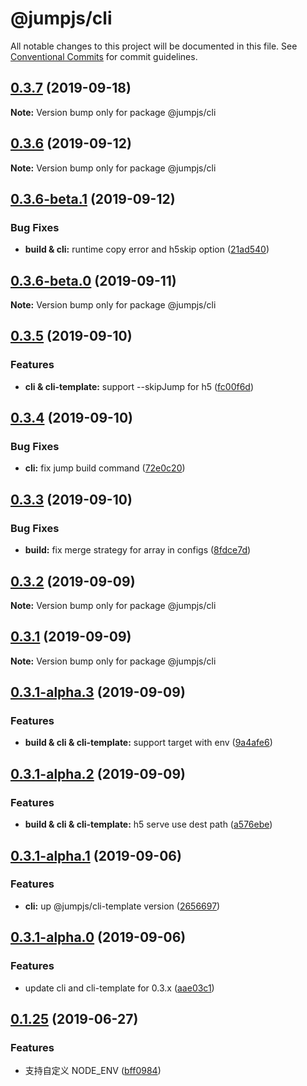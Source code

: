 # @jumpjs/cli

All notable changes to this project will be documented in this file.
See [Conventional Commits](https://conventionalcommits.org) for commit guidelines.


## [0.3.7](https://github.com/max-team/Jump/compare/@jumpjs/cli@0.3.6...@jumpjs/cli@0.3.7) (2019-09-18)

**Note:** Version bump only for package @jumpjs/cli





## [0.3.6](https://github.com/max-team/Jump/compare/@jumpjs/cli@0.3.6-beta.1...@jumpjs/cli@0.3.6) (2019-09-12)

**Note:** Version bump only for package @jumpjs/cli




## [0.3.6-beta.1](https://github.com/max-team/Jump/compare/@jumpjs/cli@0.3.6-beta.0...@jumpjs/cli@0.3.6-beta.1) (2019-09-12)


### Bug Fixes

* **build & cli:** runtime copy error and h5skip option ([21ad540](https://github.com/max-team/Jump/commit/21ad540))





## [0.3.6-beta.0](https://github.com/max-team/Jump/compare/@jumpjs/cli@0.3.5...@jumpjs/cli@0.3.6-beta.0) (2019-09-11)

**Note:** Version bump only for package @jumpjs/cli





## [0.3.5](https://github.com/max-team/Jump/compare/@jumpjs/cli@0.3.4...@jumpjs/cli@0.3.5) (2019-09-10)


### Features

* **cli & cli-template:** support --skipJump for h5 ([fc00f6d](https://github.com/max-team/Jump/commit/fc00f6d))





## [0.3.4](https://github.com/max-team/Jump/compare/@jumpjs/cli@0.3.3...@jumpjs/cli@0.3.4) (2019-09-10)


### Bug Fixes

* **cli:** fix jump build command ([72e0c20](https://github.com/max-team/Jump/commit/72e0c20))



## [0.3.3](https://github.com/max-team/Jump/compare/@jumpjs/cli@0.3.2...@jumpjs/cli@0.3.3) (2019-09-10)


### Bug Fixes

* **build:** fix merge strategy for array in configs ([8fdce7d](https://github.com/max-team/Jump/commit/8fdce7d))




## [0.3.2](https://github.com/max-team/Jump/compare/@jumpjs/cli@0.3.1...@jumpjs/cli@0.3.2) (2019-09-09)

**Note:** Version bump only for package @jumpjs/cli





## [0.3.1](https://github.com/max-team/Jump/compare/@jumpjs/cli@0.3.1-alpha.3...@jumpjs/cli@0.3.1) (2019-09-09)

**Note:** Version bump only for package @jumpjs/cli





## [0.3.1-alpha.3](https://github.com/max-team/Jump/compare/@jumpjs/cli@0.3.1-alpha.2...@jumpjs/cli@0.3.1-alpha.3) (2019-09-09)


### Features

* **build & cli & cli-template:** support target with env ([9a4afe6](https://github.com/max-team/Jump/commit/9a4afe6))





## [0.3.1-alpha.2](https://github.com/max-team/Jump/compare/@jumpjs/cli@0.3.1-alpha.1...@jumpjs/cli@0.3.1-alpha.2) (2019-09-09)


### Features

* **build & cli & cli-template:** h5 serve use dest path ([a576ebe](https://github.com/max-team/Jump/commit/a576ebe))





## [0.3.1-alpha.1](https://github.com/max-team/Jump/compare/@jumpjs/cli@0.3.1-alpha.0...@jumpjs/cli@0.3.1-alpha.1) (2019-09-06)


### Features

* **cli:** up @jumpjs/cli-template version ([2656697](https://github.com/max-team/Jump/commit/2656697))





## [0.3.1-alpha.0](https://github.com/max-team/Jump/compare/@jumpjs/cli@0.1.25...@jumpjs/cli@0.3.1-alpha.0) (2019-09-06)


### Features

* update cli and cli-template for 0.3.x ([aae03c1](https://github.com/max-team/Jump/commit/aae03c1))





## [0.1.25](https://github.com/max-team/Jump/compare/@jumpjs/cli@0.1.24...@jumpjs/cli@0.1.25) (2019-06-27)


### Features

* 支持自定义 NODE_ENV ([bff0984](https://github.com/max-team/Jump/commit/bff0984))

